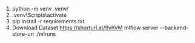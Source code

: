 1. python -m venv .venv/
2. .venv\Scripts\activate
3. pip install -r requirements.txt
4. Download Dataset
https://shorturl.at/9vhVM
mlflow server --backend-store-uri ./mlruns
